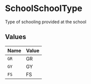 # SchoolSchoolType

Type of schooling provided at the school


## Values

| Name  | Value |
| ----- | ----- |
| `GR`  | GR    |
| `GY`  | GY    |
| `FS`  | FS    |